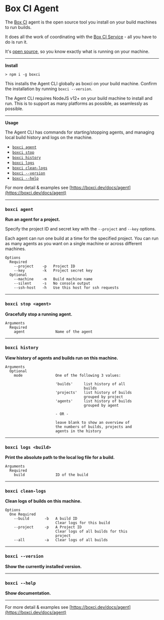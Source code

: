 # Box CI Agent

The [Box CI](https://boxci.dev) agent is the open source tool you install on your build machines to run builds.

It does all the work of coordinating with the [Box CI Service](https://boxci.dev) - all you have to do is run it.

It's [open source](https://github.com/boxci/boxci), so you know exactly what is running on your machine.

---
**Install**

    > npm i -g boxci

This installs the Agent CLI globally as boxci on your build machine. Confirm the installation by running `boxci --version`.

The Agent CLI requires NodeJS v12+ on your build machine to install and run. This is to support as many platforms as possible, as seamlessly as possible.

---
**Usage**

The Agent CLI has commands for starting/stopping agents, and managing local build history and logs on the machine.

* [`boxci agent`](#agent)
* [`boxci stop`](#stop)
* [`boxci history`](#history)
* [`boxci logs`](#logs)
* [`boxci clean-logs`](#clean-logs)
* [`boxci --version`](#version)
* [`boxci --help`](#help)

For more detail & examples see [https://boxci.dev/docs/agent](https://boxci.dev/docs/agent)

---
### `boxci agent`<a name="agent"></a>

**Run an agent for a project.**

Specify the project ID and secret key with the `--project` and `--key` options.

Each agent can run one build at a time for the specified project. You can run as many agents as you want on a single machine or across different machines.

```
Options
  Required
    --project    -p   Project ID
    --key        -k   Project secret key
  Optional
    --machine    -m   Build machine name
    --silent     -s   No console output
    --ssh-host   -h   Use this host for ssh requests
```

---
### `boxci stop <agent>`<a name="stop"></a>

**Gracefully stop a running agent.**

```
Arguments
  Required
    agent              Name of the agent
```

---
### `boxci history`<a name="history"></a>

**View history of agents and builds run on this machine.**

```
Arguments
  Optional
    mode               One of the following 3 values:

                       'builds'     list history of all
                                    builds
                       'projects'   list history of builds
                                    grouped by project
                       'agents'     list history of builds
                                    grouped by agent

                       - OR -

                       leave blank to show an overview of
                       the numbers of builds, projects and
                       agents in the history
```

---
### `boxci logs <build>`<a name="logs"></a>

**Print the absolute path to the local log file for a build.**

```
Arguments
  Required
    build              ID of the build
```

___
### `boxci clean-logs`<a name="clean-logs"></a>

**Clean logs of builds on this machine.**

```
Options
  One Required
    --build       -b   A build ID
                       Clear logs for this build
    --project     -p   A Project ID
                       Clear logs of all builds for this
                       project
    --all         -a   Clear logs of all builds
```

---
### `boxci --version`<a name="version"></a>

**Show the currently installed version.**

---
### `boxci --help`<a name="help"></a>

**Show documentation.**

---

For more detail & examples see [https://boxci.dev/docs/agent](https://boxci.dev/docs/agent)